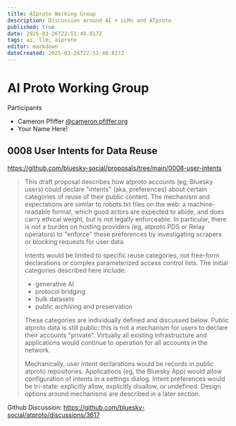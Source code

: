 ```yaml
---
title: AIproto Working Group
description: Discussion around AI + LLMs and ATproto
published: true
date: 2025-03-26T22:51:40.817Z
tags: ai, llm, aiproto
editor: markdown
dateCreated: 2025-03-26T22:51:40.817Z
---
```


# AI Proto Working Group

Participants
* Cameron Pfiffer [@cameron.pfiffer.org](https://bsky.app/profile/cameron.pfiffer.org)
* Your Name Here!


## 0008 User Intents for Data Reuse

https://github.com/bluesky-social/proposals/tree/main/0008-user-intents

> This draft proposal describes how atproto accounts (eg, Bluesky users) could declare "intents" (aka, preferences) about certain categories of reuse of their public content. The mechanism and expectations are similar to robots.txt files on the web: a machine-readable format, which good actors are expected to abide, and does carry ethical weight, but is not legally enforceable. In particular, there is not a burden on hosting providers (eg, atproto PDS or Relay operators) to "enforce" these preferences by investigating scrapers or blocking requests for user data.
>
> Intents would be limited to specific reuse categories, not free-form declarations or complex parameterized access control lists. The initial categories described here include:
>
> * generative AI
> * protocol bridging
> * bulk datasets
> * public archiving and preservation
> 
> These categories are individually defined and discussed below. Public atproto data is still public: this is not a mechanism for users to declare their accounts "private". Virtually all existing infrastructure and applications would continue to operation for all accounts in the network.
>
> Mechanically, user intent declarations would be records in public atproto repositories. Applications (eg, the Bluesky App) would allow configuration of intents in a settings dialog. Intent preferences would be tri-state: explicitly allow, explicitly disallow, or undefined. Design options around mechanisms are described in a later section.

Github Discussion: https://github.com/bluesky-social/atproto/discussions/3617